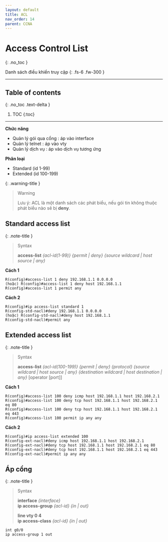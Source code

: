 ```yaml
---
layout: default
title: ACL
nav_order: 14
parent: CCNA
---
```


# Access Control List
{: .no_toc }

Danh sách điều khiển truy cập
{: .fs-6 .fw-300 }

---

## Table of contents
{: .no_toc .text-delta }

1. TOC
{:toc}

---

**Chức năng**
* Quản lý gói qua cổng : áp vào interface
* Quản lý telnet : áp vào vty
* Quản lý dịch vụ : áp vào dịch vụ tương ứng

**Phân loại**
* Standard (id 1-99)
* Extended (id 100-199)

{: .warning-title }
> Warning
>
> Lưu ý: ACL là một danh sách các phát biểu, nếu gói tin không thuộc phát biểu nào sẽ bị **deny**.

## Standard access list

{: .note-title }
> Syntax
>
> __access-list__ _{acl-id(1-99)}_ _{permit \| deny}_ _{source wildcard \| host source \| any}_

**Cách 1**

```
R(config)#access-list 1 deny 192.168.1.1 0.0.0.0
(hoặc) R(config)#access-list 1 deny host 192.168.1.1
R(config)#access-list 1 permit any
```

**Cách 2**

```
R(config)#ip access-list standard 1
R(config-std-nacl)#deny 192.168.1.1 0.0.0.0
(hoặc) R(config-std-nacl)#deny host 192.168.1.1
R(config-std-nacl)#permit any
```

## Extended access list

{: .note-title }
> Syntax
>
> __access-list__ _{acl-id(100-199)}_ _{permit \| deny}_ _{protocol}_ _{source wildcard \| host source \| any}_ _{destination wildcard \| host destination \| any}_ [operator [port]]

**Cách 1**

```
R(config)#access-list 100 deny icmp host 192.168.1.1 host 192.168.2.1
R(config)#access-list 100 deny tcp host 192.168.1.1 host 192.168.2.1 eq 80
R(config)#access-list 100 deny tcp host 192.168.1.1 host 192.168.2.1 eq 443
R(config)#access-list 100 permit ip any any
```


**Cách 2**

```
R(config)#ip access-list extended 100
R(config-ext-nacl)#deny icmp host 192.168.1.1 host 192.168.2.1
R(config-ext-nacl)#deny tcp host 192.168.1.1 host 192.168.2.1 eq 80
R(config-ext-nacl)#deny tcp host 192.168.1.1 host 192.168.2.1 eq 443
R(config-ext-nacl)#permit ip any any
```

## Áp cổng

{: .note-title }
> Syntax
>
> __interface__ _{interface}_ <br/>
> __ip access-group__ _{acl-id}_ _{in \| out}_
>
> __line vty 0 4__ <br/>
> __ip access-class__ _{acl-id}_ _{in \| out}_

```
int g0/0
ip access-group 1 out
```

